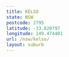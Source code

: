 ```yaml
---
title: KELSO
state: NSW
postcode: 2795
latitude: -33.820797
longitude: 149.474401
url: /nsw/kelso/
layout: suburb
---
```

